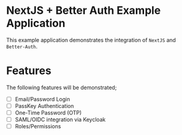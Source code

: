# NextJS + Better Auth Example Application

This example application demonstrates the integration of `NextJS` and `Better-Auth`.

# Features

The following features will be demonstrated;

- [ ] Email/Password Login
- [ ] PassKey Authentication
- [ ] One-Time Password (OTP)
- [ ] SAML/OIDC integration via Keycloak
- [ ] Roles/Permissions
